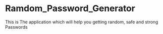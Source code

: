 # Ramdom_Password_Generator
This is The application which will help you getting random, safe and strong Passwords
